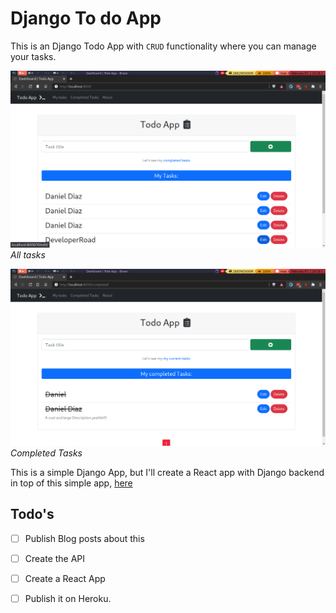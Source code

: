 # Django To do App

This is an Django Todo App with `CRUD` functionality where you can manage your tasks.

!["App!"](screenshots/1.png)
*All tasks*

!["App!"](screenshots/2.png)
*Completed Tasks*

This is a simple Django App, but I'll create a React app with Django backend in top of this simple app, [here](https://github.com/Daniel1404/Todo-app-in-Django-React)

## Todo's
- [ ] Publish Blog posts about this
- [ ] Create the API
- [ ] Create a React App
- [ ] Publish it on Heroku.

